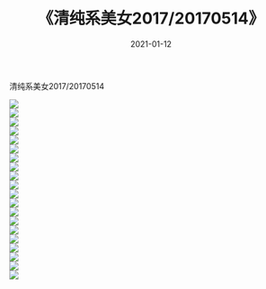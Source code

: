﻿---
layout: post
title:  《清纯系美女2017/20170514》
date:   2021-01-12
img: http://img.660000.xyz/Sharelink/清纯系美女/2017/20170514/000.jpg
categories: [美女, 清纯, 唯美]
---

清纯系美女2017/20170514

 ![](http://img.660000.xyz/Sharelink/清纯系美女/2017/20170514/001.png) <br>![](http://img.660000.xyz/Sharelink/清纯系美女/2017/20170514/002.png) <br>![](http://img.660000.xyz/Sharelink/清纯系美女/2017/20170514/003.png) <br>![](http://img.660000.xyz/Sharelink/清纯系美女/2017/20170514/004.png) <br>![](http://img.660000.xyz/Sharelink/清纯系美女/2017/20170514/005.png) <br>![](http://img.660000.xyz/Sharelink/清纯系美女/2017/20170514/006.png) <br>![](http://img.660000.xyz/Sharelink/清纯系美女/2017/20170514/007.png) <br>![](http://img.660000.xyz/Sharelink/清纯系美女/2017/20170514/008.png) <br>![](http://img.660000.xyz/Sharelink/清纯系美女/2017/20170514/009.png) <br>![](http://img.660000.xyz/Sharelink/清纯系美女/2017/20170514/010.png) <br>![](http://img.660000.xyz/Sharelink/清纯系美女/2017/20170514/011.png) <br>![](http://img.660000.xyz/Sharelink/清纯系美女/2017/20170514/012.png) <br>![](http://img.660000.xyz/Sharelink/清纯系美女/2017/20170514/013.png) <br>![](http://img.660000.xyz/Sharelink/清纯系美女/2017/20170514/014.png) <br>![](http://img.660000.xyz/Sharelink/清纯系美女/2017/20170514/015.png) <br>![](http://img.660000.xyz/Sharelink/清纯系美女/2017/20170514/016.png) <br>![](http://img.660000.xyz/Sharelink/清纯系美女/2017/20170514/017.png) <br>![](http://img.660000.xyz/Sharelink/清纯系美女/2017/20170514/018.png) <br>![](http://img.660000.xyz/Sharelink/清纯系美女/2017/20170514/019.png) <br>![](http://img.660000.xyz/Sharelink/清纯系美女/2017/20170514/020.png) <br>